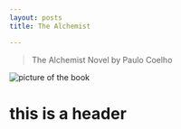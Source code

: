 ```yaml
---
layout: posts
title: The Alchemist

---
```


> The Alchemist
> Novel by Paulo Coelho


![picture of the book](https://modireafkar.com/wp-content/uploads/2022/07/3-3.jpg)

# this is a header
